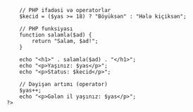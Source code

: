 <!DOCTYPE html>
<html lang="az">
<head>
    <meta charset="UTF-8">
    <title>PHP ilə Dinamik Səhifə</title>
</head>
<body>
    <?php
        // PHP elementləri: dəyişənlər
        $ad = "Əli";
        $yas = 25;

        // PHP ifadəsi və operatorlar
        $kecid = ($yas >= 18) ? "Böyüksən" : "Hələ kiçiksən";

        // PHP funksiyası
        function salamla($ad) {
            return "Salam, $ad!";
        }

        echo "<h1>" . salamla($ad) . "</h1>";
        echo "<p>Yaşınız: $yas</p>";
        echo "<p>Status: $kecid</p>";

        // Dəyişən artımı (operator)
        $yas++;
        echo "<p>Gələn il yaşınız: $yas</p>";
    ?>
</body>
</html>

